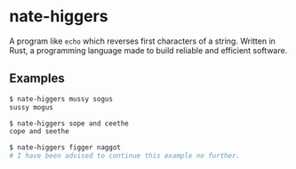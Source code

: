 # nate-higgers

A program like `echo` which reverses first characters of a string. Written in Rust, a programming language made to build reliable and efficient software.

## Examples

```bash
$ nate-higgers mussy sogus
sussy mogus
```

```bash
$ nate-higgers sope and ceethe
cope and seethe
```

```bash
$ nate-higgers figger naggot
# I have been advised to continue this example no further.
```
